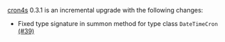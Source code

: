 [cron4s](https://alonsodomin.github.io/cron4s) 0.3.1 is an incremental upgrade with the following changes:

 - Fixed type signature in summon method for type class `DateTimeCron` [(#39)](https://github.com/alonsodomin/cron4s/issues/39)